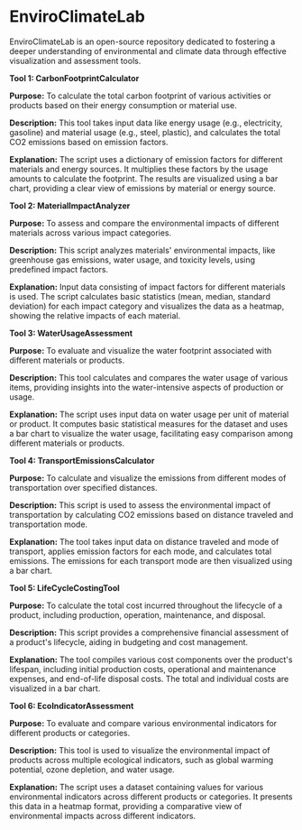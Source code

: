 # EnviroClimateLab
EnviroClimateLab is an open-source repository dedicated to fostering a deeper understanding of environmental and climate data through effective visualization and assessment tools.

**Tool 1: CarbonFootprintCalculator**

**Purpose:** To calculate the total carbon footprint of various activities or products based on their energy consumption or material use.

**Description:** This tool takes input data like energy usage (e.g., electricity, gasoline) and material usage (e.g., steel, plastic), and calculates the total CO2 emissions based on emission factors.

**Explanation:** The script uses a dictionary of emission factors for different materials and energy sources. It multiplies these factors by the usage amounts to calculate the footprint. The results are visualized using a bar chart, providing a clear view of emissions by material or energy source.

**Tool 2: MaterialImpactAnalyzer**

**Purpose:** To assess and compare the environmental impacts of different materials across various impact categories.

**Description:** This script analyzes materials' environmental impacts, like greenhouse gas emissions, water usage, and toxicity levels, using predefined impact factors.

**Explanation:** Input data consisting of impact factors for different materials is used. The script calculates basic statistics (mean, median, standard deviation) for each impact category and visualizes the data as a heatmap, showing the relative impacts of each material.

**Tool 3: WaterUsageAssessment**

**Purpose:** To evaluate and visualize the water footprint associated with different materials or products.

**Description:** This tool calculates and compares the water usage of various items, providing insights into the water-intensive aspects of production or usage.

**Explanation:** The script uses input data on water usage per unit of material or product. It computes basic statistical measures for the dataset and uses a bar chart to visualize the water usage, facilitating easy comparison among different materials or products.

**Tool 4: TransportEmissionsCalculator**

**Purpose:** To calculate and visualize the emissions from different modes of transportation over specified distances.

**Description:** This script is used to assess the environmental impact of transportation by calculating CO2 emissions based on distance traveled and transportation mode.

**Explanation:** The tool takes input data on distance traveled and mode of transport, applies emission factors for each mode, and calculates total emissions. The emissions for each transport mode are then visualized using a bar chart.

**Tool 5: LifeCycleCostingTool**

**Purpose:** To calculate the total cost incurred throughout the lifecycle of a product, including production, operation, maintenance, and disposal.

**Description:** This script provides a comprehensive financial assessment of a product's lifecycle, aiding in budgeting and cost management.

**Explanation:** The tool compiles various cost components over the product's lifespan, including initial production costs, operational and maintenance expenses, and end-of-life disposal costs. The total and individual costs are visualized in a bar chart.

**Tool 6: EcoIndicatorAssessment**

**Purpose:** To evaluate and compare various environmental indicators for different products or categories.

**Description:** This tool is used to visualize the environmental impact of products across multiple ecological indicators, such as global warming potential, ozone depletion, and water usage.

**Explanation:** The script uses a dataset containing values for various environmental indicators across different products or categories. It presents this data in a heatmap format, providing a comparative view of environmental impacts across different indicators.
